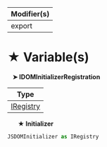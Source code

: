 | Modifier(s)                            |
|----------------------------------------|
| export |

# &#9733; Variable(s)

&nbsp;&nbsp; **&#10148; IDOMInitializerRegistration**

| Type                        |
|-----------------------------|
| [IRegistry](/kernel/interface/di/iregistry.md) |

&nbsp;&nbsp;&nbsp;&nbsp;&nbsp; **&#9733; Initializer**

```ts
JSDOMInitializer as IRegistry
```